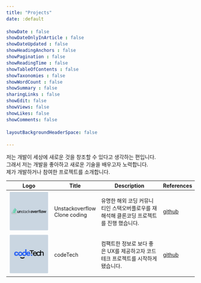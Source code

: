 ```yaml
---
title: "Projects"
date: :default

showDate : false
showDateOnlyInArticle : false
showDateUpdated : false
showHeadingAnchors : false
showPagination : false
showReadingTime : false
showTableOfContents : false
showTaxonomies : false 
showWordCount : false
showSummary : false
sharingLinks : false
showEdit: false
showViews: false
showLikes: false
showComments: false

layoutBackgroundHeaderSpace: false

---
```


저는 개발이 세상에 새로운 것을 창조할 수 있다고 생각하는 편입니다.   
그래서 저는 개발을 좋아하고 새로운 기술을 배우고자 노력합니다.   
제가 개발하거나 참여한 프로젝트를 소개합니다.

<table>
    <thead>
        <tr>
            <th>Logo</th>
            <th>Title</th>
            <th>Description</th>
            <th>References</th>
        </tr>
    </thead>
    <tbody>
        <tr>
            <td><img class="customEntitityAlbum" style="background-color:transparent" src="img/usof_logo.png"/></td>
            <td>Unstackoverflow</br>Clone coding</td>
            <td>유명한 해외 코딩 커뮤니티인 스택오버플로우를 재해석해 클론코딩 프로젝트를 진행 했습니다.</td>
            <td><a target="_blank" href="https://github.com/laterre39/unstackoverflow-service">github</a></td>
        </tr>
        <tr>
            <td><img class="customEntitityAlbum" style="background-color:transparent" src="img/codetech_logo.png"/></td>
            <td>codeTech</td>
            <td>컴팩트한 정보로 보다 좋은 UX를 제공하고자 코드테크 프로젝트를 시작하게 됐습니다.</td>
            <td><a target="_blank" href="https://github.com/laterre39/codetech-service">github</a></td>
        </tr>
    </tbody>
</table>
